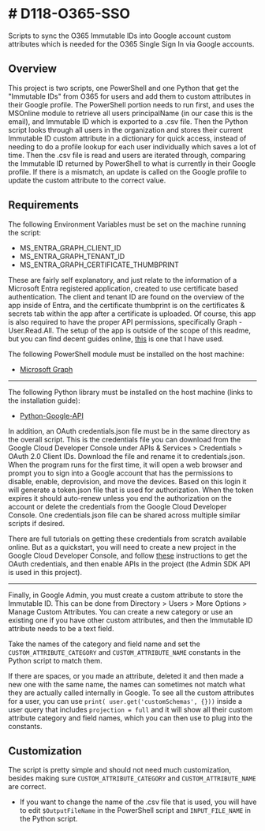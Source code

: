 
# # D118-O365-SSO

Scripts to sync the O365 Immutable IDs into Google account custom attributes which is needed for the O365 Single Sign In via Google accounts.

## Overview

This project is two scripts, one PowerShell and one Python that get the "Immutable IDs" from O365 for users and add them to custom attributes in their Google profile. The PowerShell portion needs to run first, and uses the MSOnline module to retrieve all users principalName (in our case this is the email), and Immutable ID which is exported to a .csv file. Then the Python script looks through all users in the organization and stores their current Immutable ID custom attribute in a dictionary for quick access, instead of needing to do a profile lookup for each user individually which saves a lot of time. Then the .csv file is read and users are iterated through, comparing the Immutable ID returned by PowerShell to what is currently in their Google profile. If there is a mismatch, an update is called on the Google profile to update the custom attribute to the correct value.

## Requirements

The following Environment Variables must be set on the machine running the script:

- MS_ENTRA_GRAPH_CLIENT_ID
- MS_ENTRA_GRAPH_TENANT_ID
- MS_ENTRA_GRAPH_CERTIFICATE_THUMBPRINT

These are fairly self explanatory, and just relate to the information of a Microsoft Entra registered application, created to use certificate based authentication. The client and tenant ID are found on the overview of the app inside of Entra, and the certificate thumbprint is on the certificates & secrets tab within the app after a certificate is uploaded.
Of course, this app is also required to have the proper API permissions, specifically Graph - User.Read.All.
The setup of the app is outside of the scope of this readme, but you can find decent guides online, [this](https://blog.admindroid.com/connect-to-microsoft-graph-powershell-using-certificate/) is one that I have used.

The following PowerShell module must be installed on the host machine:

- [Microsoft Graph](https://learn.microsoft.com/en-us/powershell/microsoftgraph/installation?view=graph-powershell-1.0)

____
The following Python library must be installed on the host machine (links to the installation guide):

- [Python-Google-API](https://github.com/googleapis/google-api-python-client#installation)

In addition, an OAuth credentials.json file must be in the same directory as the overall script. This is the credentials file you can download from the Google Cloud Developer Console under APIs & Services > Credentials > OAuth 2.0 Client IDs. Download the file and rename it to credentials.json. When the program runs for the first time, it will open a web browser and prompt you to sign into a Google account that has the permissions to disable, enable, deprovision, and move the devices. Based on this login it will generate a token.json file that is used for authorization. When the token expires it should auto-renew unless you end the authorization on the account or delete the credentials from the Google Cloud Developer Console. One credentials.json file can be shared across multiple similar scripts if desired.

There are full tutorials on getting these credentials from scratch available online. But as a quickstart, you will need to create a new project in the Google Cloud Developer Console, and follow [these](https://developers.google.com/workspace/guides/create-credentials#desktop-app) instructions to get the OAuth credentials, and then enable APIs in the project (the Admin SDK API is used in this project).
____

Finally, in Google Admin, you must create a custom attribute to store the Immutable ID. This can be done from Directory > Users > More Options > Manage Custom Attributes. You can create a new category or use an existing one if you have other custom attributes, and then the Immutable ID attribute needs to be a text field.

Take the names of the category and field name and set the `CUSTOM_ATTRIBUTE_CATEGORY` and `CUSTOM_ATTRIBUTE_NAME` constants in the Python script to match them.

If there are spaces, or you made an attribute, deleted it and then made a new one with the same name, the names can sometimes not match what they are actually called internally in Google. To see all the custom attributes for a user, you can use `print( user.get('customSchemas', {}))` inside a user query that includes `projection = full` and it will show all their custom attribute category and field names, which you can then use to plug into the constants.

## Customization

The script is pretty simple and should not need much customization, besides making sure `CUSTOM_ATTRIBUTE_CATEGORY` and `CUSTOM_ATTRIBUTE_NAME` are correct.

- If you want to change the name of the .csv file that is used, you will have to edit `$OutputFileName` in the PowerShell script and `INPUT_FILE_NAME` in the Python script.
